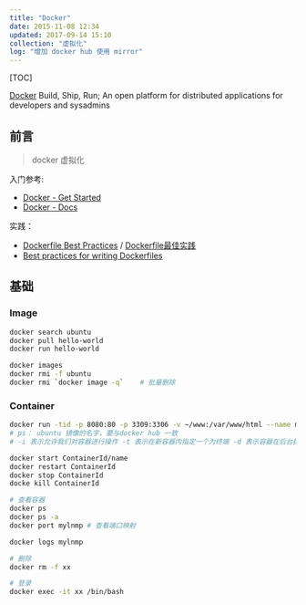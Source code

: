 ```yaml
---
title: "Docker"
date: 2015-11-08 12:34
updated: 2017-09-14 15:10
collection: "虚拟化"
log: "增加 docker hub 使用 mirror"
---
```


[TOC]

[Docker](https://www.docker.com/) Build, Ship, Run; An open platform for distributed applications for developers and sysadmins

## 前言 ##

> docker 虚拟化

入门参考:

* [Docker - Get Started](http://docs.docker.com/linux/started/)
* [Docker - Docs](https://docs.docker.com/)

实践：

* [Dockerfile Best Practices](http://crosbymichael.com/dockerfile-best-practices.html) / [Dockerfile最佳实践](http://dockone.io/article/131)
* [Best practices for writing Dockerfiles](https://docs.docker.com/engine/userguide/eng-image/dockerfile_best-practices/)

## 基础 ##
### Image ###

```bash
docker search ubuntu
docker pull hello-world
docker run hello-world

docker images 
docker rmi -f ubuntu
docker rmi `docker image -q`	# 批量删除
```

### Container ###

```bash
docker run -tid -p 8080:80 -p 3309:3306 -v ~/www:/var/www/html --name mylnmp ubuntu /bin/bash
# ps： ubuntu 镜像的名字，要与docker hub 一致
# -i 表示允许我们对容器进行操作 -t 表示在新容器内指定一个为终端 -d 表示容器在后台执行 

docker start ContainerId/name
docker restart ContainerId
docker stop ContainerId
docke kill ContainerId

# 查看容器
docker ps 
docker ps -a
docker port mylnmp # 查看端口映射

docker logs mylnmp

# 删除
docker rm -f xx

# 登录
docker exec -it xx /bin/bash 
```
